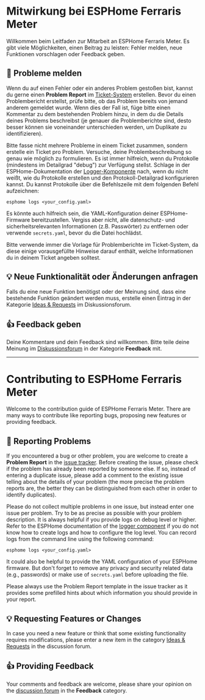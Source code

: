 # Mitwirkung bei ESPHome Ferraris Meter
Willkommen beim Leitfaden zur Mitarbeit an ESPHome Ferraris Meter. Es gibt viele Möglichkeiten, einen Beitrag zu leisten: Fehler melden, neue Funktionen vorschlagen oder Feedback geben.

## 🐞 Probleme melden
Wenn du auf einen Fehler oder ein anderes Problem gestoßen bist, kannst du gerne einen **Problem Report** im [Ticket-System](https://github.com/jensrossbach/esphome-ferraris-meter/issues) erstellen. Bevor du einen Problembericht erstellst, prüfe bitte, ob das Problem bereits von jemand anderem gemeldet wurde. Wenn dies der Fall ist, füge bitte einen Kommentar zu dem bestehenden Problem hinzu, in dem du die Details deines Problems beschreibst (je genauer die Problemberichte sind, desto besser können sie voneinander unterschieden werden, um Duplikate zu identifizieren).

Bitte fasse nicht mehrere Probleme in einem Ticket zusammen, sondern erstelle ein Ticket pro Problem. Versuche, deine Problembeschreibung so genau wie möglich zu formulieren. Es ist immer hilfreich, wenn du Protokolle (mindestens im Detailgrad "debug") zur Verfügung stellst. Schlage in der ESPHome-Dokumentation der [Logger-Komponente](https://www.esphome.io/components/logger.html) nach, wenn du nicht weißt, wie du Protokolle erstellen und den Protokoll-Detailgrad konfigurieren kannst. Du kannst Protokolle über die Befehlszeile mit dem folgenden Befehl aufzeichnen:

```
esphome logs <your_config.yaml>
```

Es könnte auch hilfreich sein, die YAML-Konfiguration deiner ESPHome-Firmware bereitzustellen. Vergiss aber nicht, alle datenschutz- und sicherheitsrelevanten Informationen (z.B. Passwörter) zu entfernen oder verwende `secrets.yaml`, bevor du die Datei hochlädst.

Bitte verwende immer die Vorlage für Problemberichte im Ticket-System, da diese einige vorausgefüllte Hinweise darauf enthält, welche Informationen du in deinem Ticket angeben solltest.

## 💡 Neue Funktionalität oder Änderungen anfragen
Falls du eine neue Funktion benötigst oder der Meinung sind, dass eine bestehende Funktion geändert werden muss, erstelle einen Eintrag in der Kategorie [Ideas & Requests](https://github.com/jensrossbach/esphome-ferraris-meter/discussions/categories/ideas-requests) im Diskussionsforum.

## 👍 Feedback geben
Deine Kommentare und dein Feedback sind willkommen. Bitte teile deine Meinung im [Diskussionsforum](https://github.com/jensrossbach/esphome-ferraris-meter/discussions/categories/feedback) in der Kategorie **Feedback** mit.

-----

# Contributing to ESPHome Ferraris Meter
Welcome to the contribution guide of ESPHome Ferraris Meter. There are many ways to contribute like reporting bugs, proposing new features or providing feedback.

## 🐞 Reporting Problems
If you encountered a bug or other problem, you are welcome to create a **Problem Report** in the [issue tracker](https://github.com/jensrossbach/esphome-ferraris-meter/issues). Before creating the issue, please check if the problem has already been reported by someone else. If so, instead of entering a duplicate issue, please add a comment to the existing issue telling about the details of your problem (the more precise the problem reports are, the better they can be distinguished from each other in order to identify duplicates).

Please do not collect multiple problems in one issue, but instead enter one issue per problem. Try to be as precise as possible with your problem description. It is always helpful if you provide logs on debug level or higher. Refer to the ESPHome documentation of the [logger component](https://www.esphome.io/components/logger.html) if you do not know how to create logs and how to configure the log level. You can record logs from the command line using the following command:

```
esphome logs <your_config.yaml>
```

It could also be helpful to provide the YAML configuration of your ESPHome firmware. But don't forget to remove any privacy and security related data (e.g., passwords) or make use of `secrets.yaml` before uploading the file.

Please always use the Problem Report template in the issue tracker as it provides some prefilled hints about which information you should provide in your report.

## 💡 Requesting Features or Changes
In case you need a new feature or think that some existing functionality requires modifications, please enter a new item in the category [Ideas & Requests](https://github.com/jensrossbach/esphome-ferraris-meter/discussions/categories/ideas-requests) in the discussion forum.

## 👍 Providing Feedback
Your comments and feedback are welcome, please share your opinion on the [discussion forum](https://github.com/jensrossbach/esphome-ferraris-meter/discussions/categories/feedback) in the **Feedback** category.
